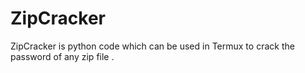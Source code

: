 # ZipCracker 
ZipCracker is python code which can be used in Termux to crack the password of any zip file .
